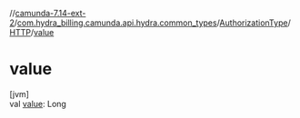 //[camunda-7.14-ext-2](../../../../index.md)/[com.hydra_billing.camunda.api.hydra.common_types](../../index.md)/[AuthorizationType](../index.md)/[HTTP](index.md)/[value](value.md)

# value

[jvm]\
val [value](value.md): Long
